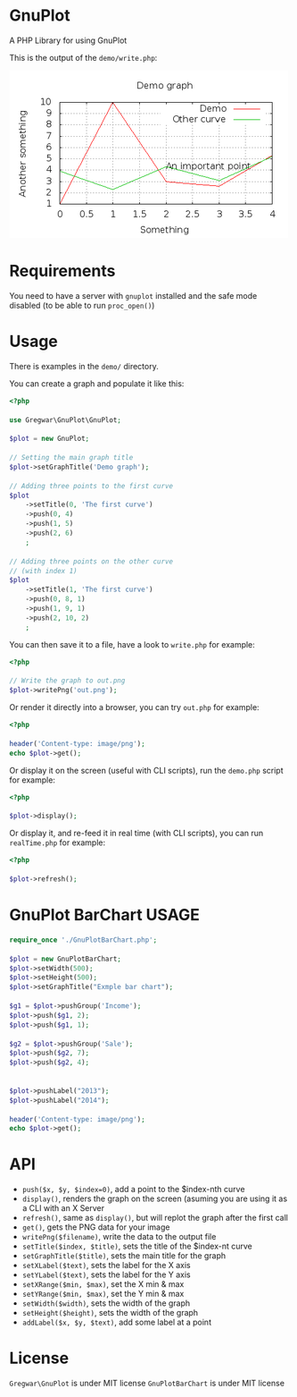 GnuPlot
=======

A PHP Library for using GnuPlot

This is the output of the `demo/write.php`:

![gnuplot](demo/out.png)

Requirements
============

You need to have a server with `gnuplot` installed and the safe mode
disabled (to be able to run `proc_open()`)

Usage
=====

There is examples in the `demo/` directory.

You can create a graph and populate it like this:

```php
<?php

use Gregwar\GnuPlot\GnuPlot;

$plot = new GnuPlot;

// Setting the main graph title
$plot->setGraphTitle('Demo graph');

// Adding three points to the first curve
$plot
    ->setTitle(0, 'The first curve')
    ->push(0, 4)
    ->push(1, 5)
    ->push(2, 6)
    ;

// Adding three points on the other curve
// (with index 1)
$plot
    ->setTitle(1, 'The first curve')
    ->push(0, 8, 1)
    ->push(1, 9, 1)
    ->push(2, 10, 2)
    ;
```

You can then save it to a file, have a look to `write.php` for example:

```php
<?php

// Write the graph to out.png
$plot->writePng('out.png');
```

Or render it directly into a browser, you can try `out.php` for
example:

```php
<?php

header('Content-type: image/png');
echo $plot->get();
```

Or display it on the screen (useful with CLI scripts), run the 
`demo.php` script for example:

```php
<?php

$plot->display();
```

Or display it, and re-feed it in real time (with CLI scripts), you can
run `realTime.php` for example:

```php
<?php

$plot->refresh();
```

GnuPlot BarChart USAGE
=======

```php
require_once './GnuPlotBarChart.php';

$plot = new GnuPlotBarChart;
$plot->setWidth(500);
$plot->setHeight(500);
$plot->setGraphTitle("Exmple bar chart");

$g1 = $plot->pushGroup('Income');
$plot->push($g1, 2);
$plot->push($g1, 1);

$g2 = $plot->pushGroup('Sale');
$plot->push($g2, 7);
$plot->push($g2, 4);


$plot->pushLabel("2013");
$plot->pushLabel("2014");

header('Content-type: image/png');
echo $plot->get();
```

API
===

* `push($x, $y, $index=0)`, add a point to the $index-nth curve
* `display()`, renders the graph on the screen (asuming you are using
  it as a CLI with an X Server
* `refresh()`, same as `display()`, but will replot the graph after
  the first call
* `get()`, gets the PNG data for your image
* `writePng($filename)`, write the data to the output file
* `setTitle($index, $title)`, sets the title of the $index-nt curve
* `setGraphTitle($title)`, sets the main title for the graph
* `setXLabel($text)`, sets the label for the X axis
* `setYLabel($text)`, sets the label for the Y axis
* `setXRange($min, $max)`, set the X min & max 
* `setYRange($min, $max)`, set the Y min & max 
* `setWidth($width)`, sets the width of the graph
* `setHeight($height)`, sets the width of the graph
* `addLabel($x, $y, $text)`, add some label at a point

License
=======

`Gregwar\GnuPlot` is under MIT license
`GnuPlotBarChart` is under MIT license
